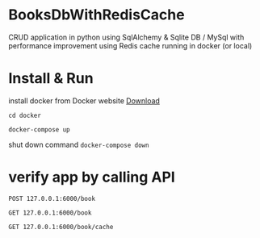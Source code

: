 # BooksDbWithRedisCache
CRUD application in python using SqlAlchemy &amp; Sqlite DB / MySql with performance improvement using Redis cache running in docker (or local)

# Install & Run
install docker from Docker website [Download](https://docs.docker.com/engine/install/)

`cd docker`

`docker-compose up`

shut down command `docker-compose down`

# verify app by calling API

`POST 127.0.0.1:6000/book`

`GET 127.0.0.1:6000/book`

`GET 127.0.0.1:6000/book/cache`
